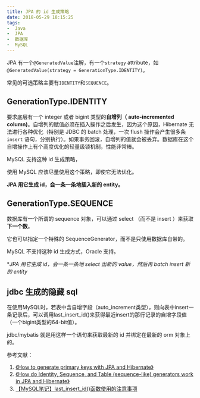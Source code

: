 ```yaml
---
title: JPA 的 id 生成策略
date: 2018-05-29 18:15:25
tags:
-  Java
-  JPA 
-  数据库 
-  MySQL
---
```

JPA 有一个`@GeneratedValue`注解，有一个`strategy` attribute，如
`@GeneratedValue(strategy = GenerationType.IDENTITY)`。

常见的可选策略主要有`IDENTITY`和`SEQUENCE`。

## GenerationType.IDENTITY

要求底层有一个 integer 或者 bigint 类型的**自增列（ auto-incremented column)**。自增列的赋值必须在插入操作之后发生，因为这个原因，Hibernate 无法进行各种优化（特别是 JDBC 的 batch 处理，一次 flush 操作会产生很多条`insert` 语句，分别执行）。如果事务回滚，自增列的值就会被丢弃。数据库在这个自增操作上有个高度优化的轻量级锁机制，性能非常棒。

MySQL 支持这种 id 生成策略，

使用 MySQL 应该尽量使用这个策略，即使它无法优化。

**JPA 用它生成 id，会一条一条地插入新的 entity。**

## GenerationType.SEQUENCE

数据库有一个所谓的 sequence 对象，可以通过 select （而不是 insert ）来获取**下一个数**。

它也可以指定一个特殊的 SequenceGenerator，而不是只使用数据库自带的。

MySQL 不支持这种 id 生成方式，Oracle 支持。

**JPA 用它生成 id，会一条一条地 select 出新的 value，然后再 batch insert 新的 entity*

## jdbc 生成的隐藏 sql

在使用MySQL时，若表中含自增字段（auto_increment类型），则向表中insert一条记录后，可以调用last_insert_id()来获得最近insert的那行记录的自增字段值（一个bigint类型的64-bit值）。

jdbc/mybatis 就是用这样一个语句来获取最新的 id 并绑定在最新的 orm 对象上的。

参考文献：

1. [《How to generate primary keys with JPA and Hibernate》][1]
2. [《How do Identity, Sequence, and Table (sequence-like) generators work in JPA and Hibernate》][2]
3. [【MySQL笔记】last_insert_id()函数使用的注意事项][3]


  [1]: https://www.thoughts-on-java.org/jpa-generate-primary-keys/
  [2]: https://vladmihalcea.com/hibernate-identity-sequence-and-table-sequence-generator/
  [3]: https://blog.csdn.net/slvher/article/details/42298355